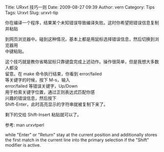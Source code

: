 Title: URxvt 技巧一则
Date: 2009-08-27 09:39
Author: vern
Category: Tips
Tags: Urxvt
Slug: urxvt-tip

你在编译一个程序，结果某个未知错误导致编译失败。这时你希望把错误信息复制并粘贴  

到网页浏览器中。碰到这种情况，基本上都是用鼠标选择错误信息，然后切换到浏览器用  
中键粘贴。

这个技巧就是教你省略鼠标只靠键盘完成上述动作。操作很简单，但是我想大多数人都没  
留意。在 make 命令执行结束，你看到 error/failed  
等关键字的时候，按下 M-s，输入  
error/failed 等错误关键字，Up/Down  
用于检索关键字位置，通过正则表达式匹配你感  
兴趣的错误信息，然后按下  
Shift-Enter，此时高亮显示的字符串就被复制下来了。

剩下的交给 Shift-Insert 粘贴就可以了。

参考: man urxvtperl

while "Enter" or "Return" stay at the current position and additionally
stores  
the first match in the current line into the primary selection if the
"Shift"  
modifier is active.
